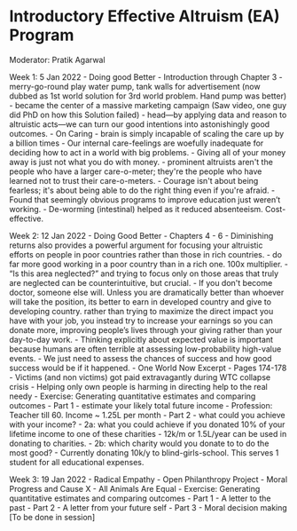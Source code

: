 # Introductory Effective Altruism (EA) Program

Moderator: Pratik Agarwal

Week 1: 5 Jan 2022
	- Doing good Better - Introduction through Chapter 3
		- merry-go-round play water pump, tank walls for advertisement (now dubbed as 1st world solution for 3rd world problem. Hand pump was better)
		- became the center of a massive marketing campaign (Saw video, one guy did PhD on how this Solution failed)
		- head—by applying data and reason to altruistic acts—we can turn our good intentions into astonishingly good outcomes.
	- On Caring
		- brain is simply incapable of scaling the care up by a billion times
		- Our internal care-feelings are woefully inadequate for deciding how to act in a world with big problems.
		- Giving all of your money away is just not what you do with money. 
		- prominent altruists aren't the people who have a larger care-o-meter; they're the people who have learned not to trust their care-o-meters.
		- Courage isn't about being fearless; it's about being able to do the right thing even if you're afraid.
		- Found that seemingly obvious programs to improve education just weren’t working. 
		- De-worming (intestinal) helped as it reduced absenteeism. Cost-effective.

Week 2: 12 Jan 2022
	- Doing Good Better - Chapters 4 - 6 
		- Diminishing returns also provides a powerful argument for focusing your altruistic efforts on people in poor countries rather than those in rich countries.
		- do far more good working in a poor country than in a rich one. 100x multiplier.
		- “Is this area neglected?” and trying to focus only on those areas that truly are neglected can be counterintuitive, but crucial.
		- If you don't become doctor, someone else will. Unless you are dramatically better than whoever will take the position, its better to earn in developed country and give to developing country. rather than trying to maximize the direct impact you have with your job, you instead try to increase your earnings so you can donate more, improving people’s lives through your giving rather than your day-to-day work.
		- Thinking explicitly about expected value is important because humans are often terrible at assessing low-probability high-value events.
		- We just need to assess the chances of success and how good success would be if it happened.
	- One World Now Excerpt - Pages 174-178
		- Victims (and non victims) got paid extravagantly during WTC collapse crisis
		- Helping only own people is harming in directing help to the real needy
	- Exercise: Generating quantitative estimates and comparing outcomes
		- Part 1 - estimate your likely total future income
				- Profession: Teacher  till 60. Income ~ 1.25L per month
		- Part 2 - what could you achieve with your income?
				- 2a: what you could achieve if you donated 10% of your lifetime income to one of these charities
							- 12k/m or 1.5L/year can be used in donating to charities. 
				- 2b: which charity would you donate to to do the most good? 
							- Currently donating 10k/y to blind-girls-school. This serves 1 student for all educational expenses.

Week 3: 19 Jan 2022
	- Radical Empathy - Open Philanthropy Project
	- Moral Progress and Cause X
	- All Animals Are Equal
	- Exercise: Generating quantitative estimates and comparing outcomes
		- Part 1 - A letter to the past
		- Part 2 - A letter from your future self
		- Part 3 - Moral decision making [To be done in session] 